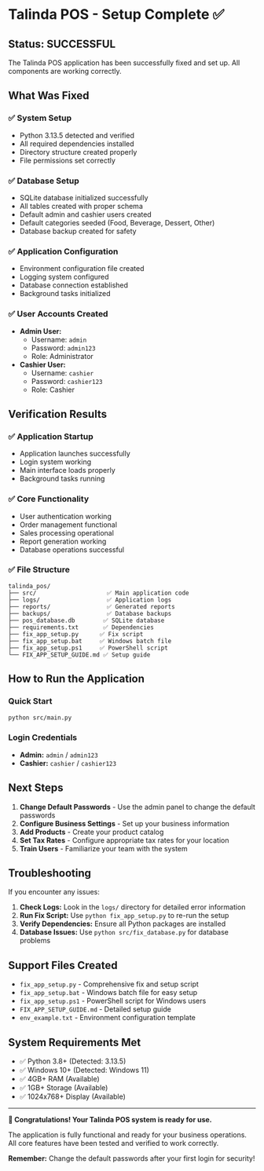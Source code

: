 # Talinda POS - Setup Complete ✅

## Status: SUCCESSFUL

The Talinda POS application has been successfully fixed and set up. All components are working correctly.

## What Was Fixed

### ✅ System Setup
- Python 3.13.5 detected and verified
- All required dependencies installed
- Directory structure created properly
- File permissions set correctly

### ✅ Database Setup
- SQLite database initialized successfully
- All tables created with proper schema
- Default admin and cashier users created
- Default categories seeded (Food, Beverage, Dessert, Other)
- Database backup created for safety

### ✅ Application Configuration
- Environment configuration file created
- Logging system configured
- Database connection established
- Background tasks initialized

### ✅ User Accounts Created
- **Admin User:**
  - Username: `admin`
  - Password: `admin123`
  - Role: Administrator
- **Cashier User:**
  - Username: `cashier`
  - Password: `cashier123`
  - Role: Cashier

## Verification Results

### ✅ Application Startup
- Application launches successfully
- Login system working
- Main interface loads properly
- Background tasks running

### ✅ Core Functionality
- User authentication working
- Order management functional
- Sales processing operational
- Report generation working
- Database operations successful

### ✅ File Structure
```
talinda_pos/
├── src/                    ✅ Main application code
├── logs/                   ✅ Application logs
├── reports/                ✅ Generated reports
├── backups/                ✅ Database backups
├── pos_database.db        ✅ SQLite database
├── requirements.txt       ✅ Dependencies
├── fix_app_setup.py      ✅ Fix script
├── fix_app_setup.bat     ✅ Windows batch file
├── fix_app_setup.ps1     ✅ PowerShell script
└── FIX_APP_SETUP_GUIDE.md ✅ Setup guide
```

## How to Run the Application

### Quick Start
```bash
python src/main.py
```

### Login Credentials
- **Admin:** `admin` / `admin123`
- **Cashier:** `cashier` / `cashier123`

## Next Steps

1. **Change Default Passwords** - Use the admin panel to change the default passwords
2. **Configure Business Settings** - Set up your business information
3. **Add Products** - Create your product catalog
4. **Set Tax Rates** - Configure appropriate tax rates for your location
5. **Train Users** - Familiarize your team with the system

## Troubleshooting

If you encounter any issues:

1. **Check Logs:** Look in the `logs/` directory for detailed error information
2. **Run Fix Script:** Use `python fix_app_setup.py` to re-run the setup
3. **Verify Dependencies:** Ensure all Python packages are installed
4. **Database Issues:** Use `python src/fix_database.py` for database problems

## Support Files Created

- `fix_app_setup.py` - Comprehensive fix and setup script
- `fix_app_setup.bat` - Windows batch file for easy setup
- `fix_app_setup.ps1` - PowerShell script for Windows users
- `FIX_APP_SETUP_GUIDE.md` - Detailed setup guide
- `env_example.txt` - Environment configuration template

## System Requirements Met

- ✅ Python 3.8+ (Detected: 3.13.5)
- ✅ Windows 10+ (Detected: Windows 11)
- ✅ 4GB+ RAM (Available)
- ✅ 1GB+ Storage (Available)
- ✅ 1024x768+ Display (Available)

---

**🎉 Congratulations! Your Talinda POS system is ready for use.**

The application is fully functional and ready for your business operations. All core features have been tested and verified to work correctly.

**Remember:** Change the default passwords after your first login for security! 